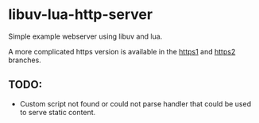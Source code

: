 
libuv-lua-http-server
=====================

Simple example webserver using libuv and lua.

A more complicated https version is available in the [https1](https://github.com/ErikDubbelboer/libuv-lua-http-server/tree/https1) and [https2](https://github.com/ErikDubbelboer/libuv-lua-http-server/tree/https2) branches.


TODO:
----
* Custom script not found or could not parse handler that could be used to serve static content.

